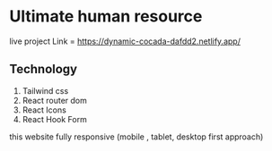 # Ultimate human resource 

live project Link = https://dynamic-cocada-dafdd2.netlify.app/


## Technology 

1. Tailwind css
2. React router dom 
3. React Icons
4. React Hook Form

this website fully responsive (mobile , tablet, desktop first approach)